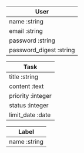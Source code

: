 |User|
|------|
|name :string|
|email :string|
|password :string|
|password_digest :string|

|Task|
|-------|
|title :string|
|content :text|
|priority :integer|
|status :integer|
|limit_date :date|

|Label|
|--------|
|name :string|
